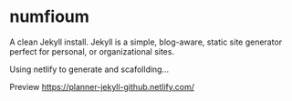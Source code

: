 # numfioum
A clean Jekyll install.
Jekyll is a simple, blog-aware, static site generator perfect for personal, or organizational sites.

Using netlify to generate and scafollding...


Preview
https://planner-jekyll-github.netlify.com/
